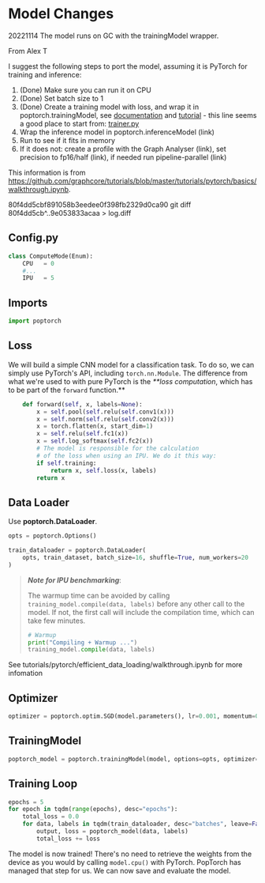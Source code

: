 # Model Changes

20221114 The model runs on GC with the trainingModel wrapper.

From Alex T

I suggest the following steps to port the model, assuming it is PyTorch for training and inference:

1. (Done) Make sure you can run it on CPU
2. (Done) Set batch size to 1
3. (Done) Create a training model with loss, and wrap it in poptorch.trainingModel, see [documentation](https://docs.graphcore.ai/projects/poptorch-user-guide/en/latest/overview.html#poptorch-trainingmodel) and [tutorial](https://github.com/graphcore/tutorials/tree/master/tutorials/pytorch/basics#build-the-model) - this line seems a good place to start from: [trainer.py](https://github.com/coreyjadams/CosmicTagger/blob/master/src/utils/torch/trainer.py#L742)
4. Wrap the inference model in  poptorch.inferenceModel (link)
5. Run to see if it fits in memory
6. If it does not: create a profile with the Graph Analyser (link), set precision to fp16/half (link), if needed run pipeline-parallel (link)

This information is from https://github.com/graphcore/tutorials/blob/master/tutorials/pytorch/basics/walkthrough.ipynb.







80f4dd5cbf891058b3eedee0f398fb2329d0ca90
git diff 80f4dd5cb^..9e053833acaa > log.diff

## Config.py

```python
class ComputeMode(Enum):
    CPU   = 0
    #...
    IPU   = 5
```

## Imports

```python
import poptorch
```

## Loss

We will build a simple CNN model for a classification task. To do so, we can
simply use PyTorch's API, including `torch.nn.Module`. The difference from
what we're used to with pure PyTorch is the _**loss computation_, which has to
be part of the `forward` function.**

```python
    def forward(self, x, labels=None):
        x = self.pool(self.relu(self.conv1(x)))
        x = self.norm(self.relu(self.conv2(x)))
        x = torch.flatten(x, start_dim=1)
        x = self.relu(self.fc1(x))
        x = self.log_softmax(self.fc2(x))
        # The model is responsible for the calculation
        # of the loss when using an IPU. We do it this way:
        if self.training:
            return x, self.loss(x, labels)
        return x
```

## Data Loader

Use **poptorch.DataLoader**.

```python
opts = poptorch.Options()

train_dataloader = poptorch.DataLoader(
    opts, train_dataset, batch_size=16, shuffle=True, num_workers=20
)
```

> ***Note for IPU benchmarking***:
>
> The warmup time can be avoided by calling `training_model.compile(data,
> labels)` before any other call to the model. If not, the first call will
> include the compilation time, which can take few minutes.
>
> ```python
> # Warmup
> print("Compiling + Warmup ...")
> training_model.compile(data, labels)
> ```

See tutorials/pytorch/efficient_data_loading/walkthrough.ipynb for more infomation

## Optimizer

```python
optimizer = poptorch.optim.SGD(model.parameters(), lr=0.001, momentum=0.9)
```

## TrainingModel

```python
poptorch_model = poptorch.trainingModel(model, options=opts, optimizer=optimizer)
```

## Training Loop

```python
epochs = 5
for epoch in tqdm(range(epochs), desc="epochs"):
    total_loss = 0.0
    for data, labels in tqdm(train_dataloader, desc="batches", leave=False):
        output, loss = poptorch_model(data, labels)
        total_loss += loss
```

The model is now trained! There's no need to retrieve the weights from the
device as you would by calling `model.cpu()` with PyTorch. PopTorch has
managed that step for us. We can now save and evaluate the model.
